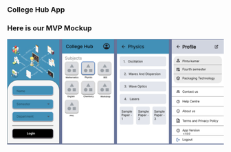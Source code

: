 ### College Hub App

### Here is our MVP Mockup

![alt text](https://github.com/harisheoran/collegehub/blob/main/mockups/college%20hub.jpg)

